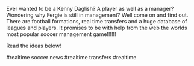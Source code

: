 Ever wanted to be a Kenny Daglish? A player as well as a manager? Wondering why Fergie is still in management? Well come on and find out. There are football formations, real time transfers and a huge database of leagues and players. It promises to be with help from the web the worlds most popular soccer management game!!!!!!

Read the ideas below!

#realtime soccer news
#realtime transfers
#realtime
#
#
#
#
#
#